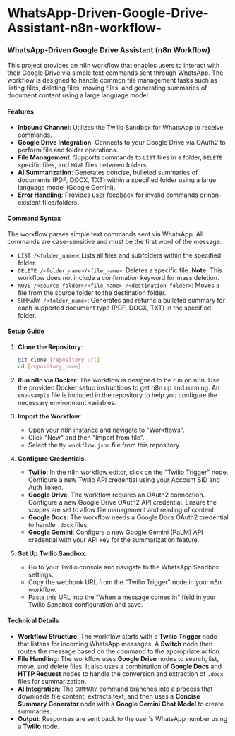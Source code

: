 # WhatsApp-Driven-Google-Drive-Assistant-n8n-workflow-
### WhatsApp-Driven Google Drive Assistant (n8n Workflow)

This project provides an n8n workflow that enables users to interact with their Google Drive via simple text commands sent through WhatsApp. The workflow is designed to handle common file management tasks such as listing files, deleting files, moving files, and generating summaries of document content using a large language model.

#### **Features**

  * **Inbound Channel**: Utilizes the Twilio Sandbox for WhatsApp to receive commands.
  * **Google Drive Integration**: Connects to your Google Drive via OAuth2 to perform file and folder operations.
  * **File Management**: Supports commands to `LIST` files in a folder, `DELETE` specific files, and `MOVE` files between folders.
  * **AI Summarization**: Generates concise, bulleted summaries of documents (PDF, DOCX, TXT) within a specified folder using a large language model (Google Gemini).
  * **Error Handling**: Provides user feedback for invalid commands or non-existent files/folders.

#### **Command Syntax**

The workflow parses simple text commands sent via WhatsApp. All commands are case-sensitive and must be the first word of the message.

  * `LIST /<folder_name>`: Lists all files and subfolders within the specified folder.
  * `DELETE /<folder_name>/<file_name>`: Deletes a specific file. **Note:** This workflow does not include a confirmation keyword for mass deletion.
  * `MOVE /<source_folder>/<file_name> /<destination_folder>`: Moves a file from the source folder to the destination folder.
  * `SUMMARY /<folder_name>`: Generates and returns a bulleted summary for each supported document type (PDF, DOCX, TXT) in the specified folder.

#### **Setup Guide**

1.  **Clone the Repository**:

    ```bash
    git clone [repository_url]
    cd [repository_name]
    ```

2.  **Run n8n via Docker**:
    The workflow is designed to be run on n8n. Use the provided Docker setup instructions to get n8n up and running. An `env-sample` file is included in the repository to help you configure the necessary environment variables.

3.  **Import the Workflow**:

      * Open your n8n instance and navigate to "Workflows".
      * Click "New" and then "Import from file".
      * Select the `My workflow.json` file from this repository.

4.  **Configure Credentials**:

      * **Twilio**: In the n8n workflow editor, click on the "Twilio Trigger" node. Configure a new Twilio API credential using your Account SID and Auth Token.
      * **Google Drive**: The workflow requires an OAuth2 connection. Configure a new Google Drive OAuth2 API credential. Ensure the scopes are set to allow file management and reading of content.
      * **Google Docs**: The workflow needs a Google Docs OAuth2 credential to handle `.docx` files.
      * **Google Gemini**: Configure a new Google Gemini (PaLM) API credential with your API key for the summarization feature.

5.  **Set Up Twilio Sandbox**:

      * Go to your Twilio console and navigate to the WhatsApp Sandbox settings.
      * Copy the webhook URL from the "Twilio Trigger" node in your n8n workflow.
      * Paste this URL into the "When a message comes in" field in your Twilio Sandbox configuration and save.

#### **Technical Details**

  * **Workflow Structure**: The workflow starts with a **Twilio Trigger** node that listens for incoming WhatsApp messages. A **Switch** node then routes the message based on the command to the appropriate action.
  * **File Handling**: The workflow uses **Google Drive** nodes to search, list, move, and delete files. It also uses a combination of **Google Docs** and **HTTP Request** nodes to handle the conversion and extraction of `.docx` files for summarization.
  * **AI Integration**: The `SUMMARY` command branches into a process that downloads file content, extracts text, and then uses a **Concise Summary Generator** node with a **Google Gemini Chat Model** to create summaries.
  * **Output**: Responses are sent back to the user's WhatsApp number using a **Twilio** node.
